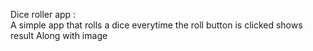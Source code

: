 Dice roller app :									
A simple app that rolls a dice everytime the roll button is clicked shows result 
Along with image

	
